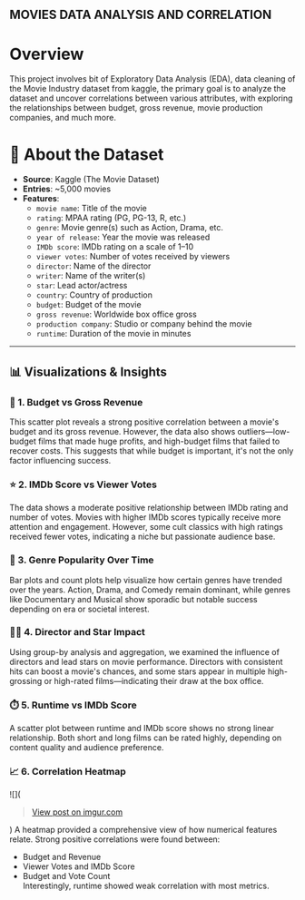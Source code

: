 ## MOVIES DATA ANALYSIS AND CORRELATION

# Overview
This project involves bit of Exploratory Data Analysis (EDA), data cleaning of the Movie Industry dataset from kaggle, the primary goal is to analyze the dataset and uncover correlations between various attributes, with exploring the relationships between budget, gross revenue, movie production companies, and much more.

# 📁 About the Dataset

- **Source**: Kaggle (The Movie Dataset)
- **Entries**: ~5,000 movies
- **Features**:
  - `movie name`: Title of the movie
  - `rating`: MPAA rating (PG, PG-13, R, etc.)
  - `genre`: Movie genre(s) such as Action, Drama, etc.
  - `year of release`: Year the movie was released
  - `IMDb score`: IMDb rating on a scale of 1–10
  - `viewer votes`: Number of votes received by viewers
  - `director`: Name of the director
  - `writer`: Name of the writer(s)
  - `star`: Lead actor/actress
  - `country`: Country of production
  - `budget`: Budget of the movie
  - `gross revenue`: Worldwide box office gross
  - `production company`: Studio or company behind the movie
  - `runtime`: Duration of the movie in minutes

---

## 📊 Visualizations & Insights

### 🎯 1. Budget vs Gross Revenue  
This scatter plot reveals a strong positive correlation between a movie's budget and its gross revenue. However, the data also shows outliers—low-budget films that made huge profits, and high-budget films that failed to recover costs. This suggests that while budget is important, it's not the only factor influencing success.

### ⭐ 2. IMDb Score vs Viewer Votes  
The data shows a moderate positive relationship between IMDb rating and number of votes. Movies with higher IMDb scores typically receive more attention and engagement. However, some cult classics with high ratings received fewer votes, indicating a niche but passionate audience base.

### 🎥 3. Genre Popularity Over Time  
Bar plots and count plots help visualize how certain genres have trended over the years. Action, Drama, and Comedy remain dominant, while genres like Documentary and Musical show sporadic but notable success depending on era or societal interest.

### 🧑‍🎓 4. Director and Star Impact  
Using group-by analysis and aggregation, we examined the influence of directors and lead stars on movie performance. Directors with consistent hits can boost a movie's chances, and some stars appear in multiple high-grossing or high-rated films—indicating their draw at the box office.

### ⏱️ 5. Runtime vs IMDb Score  
A scatter plot between runtime and IMDb score shows no strong linear relationship. Both short and long films can be rated highly, depending on content quality and audience preference.

### 📈 6. Correlation Heatmap
![](<blockquote class="imgur-embed-pub" lang="en" data-id="F8pdckB"><a href="https://imgur.com/F8pdckB">View post on imgur.com</a></blockquote><script async src="//s.imgur.com/min/embed.js" charset="utf-8"></script>)
A heatmap provided a comprehensive view of how numerical features relate. Strong positive correlations were found between:
- Budget and Revenue  
- Viewer Votes and IMDb Score  
- Budget and Vote Count  
Interestingly, runtime showed weak correlation with most metrics.
